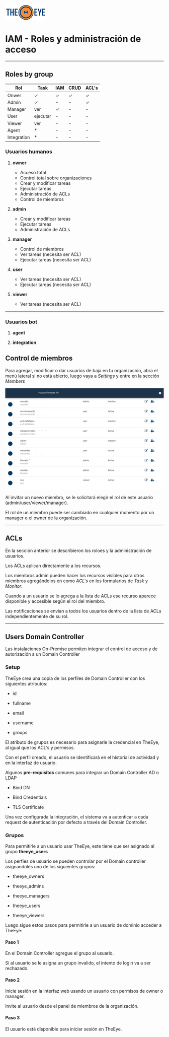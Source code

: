 [![theeye.io](../../images/logo-theeye-theOeye-logo2.png)](https://theeye.io/en/index.html)

# IAM - Roles y administración de acceso 

-----

## Roles by group



   | Rol         | Task     | IAM      | CRUD     | ACL's    | 
   | -----       | -----    | -----    | -----    | -----    | 
   | Onwer       | &#10003; | &#10003; | &#10003; | &#10003; | 
   | Admin       | &#10003; | -        | -        | &#10003; | 
   | Manager     | ver      | &#10003; | -        | -        | 
   | User        | ejecutar | -        | -        | -        | 
   | Viewer      | ver      | -        | -        | -        | 
   | Agent       | \*       | -        | -        | -        | 
   | Integration | \*       | -        | -        | -        | 


### Usuarios humanos


1. **owner**

    * Acceso total
    * Control total sobre organizaciones
    * Crear y modificar tareas
    * Ejecutar tareas
    * Administración de ACLs
    * Control de miembros

2. **admin**

    * Crear y modificar tareas
    * Ejecutar tareas
    * Administración de ACLs

3. **manager**

    * Control de miembros
    * Ver tareas (necesita ser ACL)
    * Ejecutar tareas (necesita ser ACL)
      
4. **user**

    * Ver tareas (necesita ser ACL)
    * Ejecutar tareas (necesita ser ACL)

5. **viewer**

    * Ver tareas (necesita ser ACL)


-----

### Usuarios bot

1. **agent**


2. **integration**


## Control de miembros

Para agregar, modificar o dar usuarios de baja en tu organización, abra el menú lateral si no está abierto, luego vaya a _Settings_ y entre en la sección _Members_

![](../../images/members.png)

Al invitar un nuevo miembro, se le solicitará elegir el rol de este usuario \(admin/user/viewer/manager\).

El rol de un miembro puede ser cambiado en cualquier momento por un manager o el owner de la organización.

-----

## ACLs

En la sección anterior se describieron los roloes y la administración de usuarios.

Los ACLs aplican diréctamente a los recursos.

Los miembros admin pueden hacer los recursos visibles para otros miembros agregándolos en como _ACL's_ en los formularios de _Task_ y _Monitor_.

Cuando a un usuario se lo agrega a la lista de ACLs ese recurso aparece disponible y accesible según el rol del miembro.

Las notificaciones se envian a todos los usuarios dentro de la lista de ACLs independientemente de su rol.

-----


## Users Domain Controller

Las instalaciones On-Premise permiten integrar el control de acceso y de autorización a un Domain Controller


### Setup

TheEye crea una copia de los perfiles de Domain Controller con los siguientes atributos:

* id

* fullname

* email

* username

* groups


El atributo de grupos es necesario para asignarle la credencial en TheEye, al igual que los ACL's y permisos.

Con el perfil creado, el usuario se identificará en el historial de actividad y en la interfaz de usuario.

Algunos **pre-requisitos** comunes para integrar un Domain Controller AD o LDAP

* Bind DN

* Bind Credentials

* TLS Certificate

Una vez configurada la integración, el sistema va a autenticar a cada request de autenticación por defecto a través del Domain Controller.

### Grupos

Para permitirle a un usuario usar TheEye, este tiene que ser asignado al grupo **theeye_users**

Los perfies de usuario se pueden controlar por el Domain controller asignandoles uno de los siguientes grupos:

  * theeye_owners     

  * theeye_admins     

  * theeye_managers    

  * theeye_users   

  * theeye_viewers

Luego sigue estos pasos para permitirle a un usuario de dominio acceder a TheEye:

#### Paso 1

En el Domain Controller agregue el grupo al usuario. 

Si al usuario se le asigna un grupo invalido, el intento de login va a ser rechazado.

#### Paso 2

Inicie sesión en la interfaz web usando un usuario con permisos de owner o manager.

Invite al usuario desde el panel de miembros de la organización.

#### Paso 3

El usuario está disponible para iniciar sesión en TheEye.
